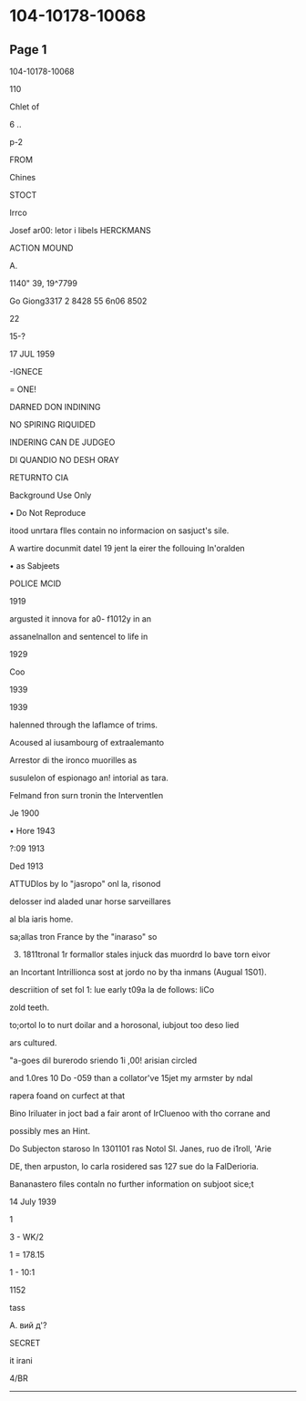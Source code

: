 # 104-10178-10068

## Page 1

104-10178-10068

110

Chlet of

6 ..

p-2

FROM

Chines

STOCT

Irrco

Josef ar00: letor i libels HERCKMANS

ACTION MOUND

A.

1140" 39, 19^7799

Go Giong3317 2 8428 55 6n06 8502

22

15-?

17 JUL 1959

-IGNECE

= ONE!

DARNED DON INDINING

NO SPIRING RIQUIDED

INDERING CAN DE JUDGEO

DI QUANDIO NO DESH ORAY

RETURNTO CIA

Background Use Only

• Do Not Reproduce

itood unrtara flles contain no informacion on sasjuct's sile.

A wartire docunmit datel 19 jent la eirer the follouing In'oralden

• as Sabjeets

POLICE MCID

1919

argusted it innova for a0- f1012y in an

assanelnallon and sentencel to life in

1929

Coo

1939

1939

halenned through the laflamce of trims.

Acoused al iusambourg of extraalemanto

Arrestor di the ironco muorilles as

susulelon of espionago an! intorial as tara.

Felmand fron surn tronin the Interventlen

Je 1900

• Hore 1943

?:09 1913

Ded 1913

ATTUDIos by lo "jasropo" onl la, risonod

delosser ind aladed unar horse sarveillares

al bla iaris home.

sa;allas tron France by the "inaraso" so

3. 1811tronal 1r formallor stales injuck das muordrd lo bave torn eivor

an Incortant Intrillionca sost at jordo no by tha inmans (Augual 1S01).

descriition of set fol 1: lue early t09a la de follows: liCo

zold teeth.

to;ortol lo to nurt doilar and a horosonal, iubjout too deso lied

ars cultured.

"a-goes dil burerodo sriendo 1i ,00! arisian circled

and 1.0res 10 Do -059 than a collator've 15jet my armster by ndal

rapera foand on curfect at that

Bino Iriluater in joct bad a fair aront of IrCluenoo with tho corrane and

possibly mes an Hint.

Do Subjecton staroso In 1301101 ras Notol Sl. Janes, ruo de i1roll, 'Arie

DE, then arpuston, lo carla rosidered sas 127 sue do la FalDerioria.

Bananastero files contaln no further information on subjoot sice;t

14 July 1939

1

3 - WK/2

1 = 178.15

1 - 10:1

1152

tass

А. вий д'?

SECRET

it irani

4/BR

---

